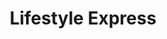---
title: "Lifestyle Express"
url: /newport/lifestyle-express-caerleon-road/
shop: Lebensmittel
---